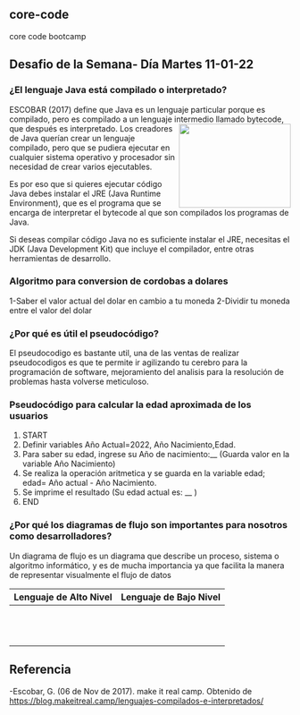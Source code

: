 ## core-code
core code bootcamp
## Desafio de la Semana- Día Martes 11-01-22
### ¿El lenguaje Java está compilado o interpretado?
<p> ESCOBAR (2017) define que Java es un lenguaje particular porque es compilado, pero es compilado a un lenguaje intermedio llamado bytecode, que después es interpretado. <img src="https://cdn.worldvectorlogo.com/logos/java.svg" width="200" height="150" align="right" />
  Los creadores de Java querían crear un lenguaje compilado, pero que se pudiera ejecutar en cualquier sistema operativo y procesador sin necesidad de crear varios ejecutables.
                                                                               
Es por eso que si quieres ejecutar código Java debes instalar el JRE (Java Runtime Environment), que es el programa que se encarga de interpretar el bytecode al que son compilados los programas de Java.

Si deseas compilar código Java no es suficiente instalar el JRE, necesitas el JDK (Java Development Kit) que incluye el compilador, entre otras herramientas de desarrollo.</p>

### Algoritmo para conversion de cordobas a dolares
1-Saber el valor actual del dolar en cambio a tu moneda
2-Dividir tu moneda entre el valor del dolar

### ¿Por qué es útil el pseudocódigo?
El pseudocodigo es bastante util, una de las ventas de realizar pseudocodigos es que te permite ir agilizando tu cerebro para la programación de software,
mejoramiento del analisis para la resolución de problemas hasta volverse meticuloso.

### Pseudocódigo para calcular la edad aproximada de los usuarios
1. START
2. Definir variables Año Actual=2022, Año Nacimiento,Edad.
3. Para saber su edad, ingrese su Año de nacimiento:__ (Guarda valor en la variable Año Nacimiento)
4. Se realiza la operación aritmetica y se guarda en la variable edad; edad= Año actual - Año Nacimiento.
5. Se imprime el resultado (Su edad actual es: __ )
6. END

### ¿Por qué los diagramas de flujo son importantes para nosotros como desarrolladores?
Un diagrama de flujo es un diagrama que describe un proceso, sistema o algoritmo informático, y es de mucha importancia ya que facilita la manera de representar visualmente el flujo de datos

| Lenguaje de Alto Nivel  | Lenguaje de Bajo Nivel |
| ----------------------- | ---------------------- |
|                         |                        |
|                         |                        |
|                         |                        |
|                         |                        |
|                         |                        |
|                         |                        |
|                         |                        |
|                         |                        |
|                         |                        |
|                         |                        |
|                         |                        |
|                         |                        |

  ## Referencia
  -Escobar, G. (06 de Nov de 2017). make it real camp. Obtenido de https://blog.makeitreal.camp/lenguajes-compilados-e-interpretados/


